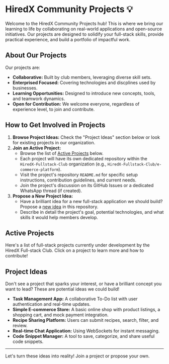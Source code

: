 # HiredX Community Projects 💡
 
Welcome to the HiredX Community Projects hub! This is where we bring our learning to life by collaborating on real-world applications and open-source initiatives. Our projects are designed to solidify your full-stack skills, provide practical experience, and build a portfolio of impactful work.
 
## About Our Projects
 
Our projects are:
* **Collaborative:** Built by club members, leveraging diverse skill sets.
* **Enterprised Focused:** Covering technologies and discplines used by businesses.
* **Learning Opportunities:** Designed to introduce new concepts, tools, and teamwork dynamics.
* **Open for Contribution:** We welcome everyone, regardless of experience level, to join and contribute.
 
## How to Get Involved in Projects
 
1.  **Browse Project Ideas:** Check the "Project Ideas" section below or look for existing projects in our organization.
2.  **Join an Active Project:**
    * Browse the list of [Active Projects](#active-projects) below.
    * Each project will have its own dedicated repository within the `HiredX-Fullstack-Club` organization (e.g., `HiredX-Fullstack-Club/e-commerce-platform`).
    * Visit the project's repository `README.md` for specific setup instructions, contribution guidelines, and current needs.
    * Join the project's discussion on its GitHub Issues or a dedicated WhatsApp thread (if created).
3.  **Propose a New Project Idea:**
    * Have a brilliant idea for a new full-stack application we should build? Propose a [new idea](https://github.com/HiredX-Fullstack-Club/projects/issues/new?template=project-idea.yml) in this repository.
    * Describe in detail the project's goal, potential technologies, and what skills it would help members develop.
 
## Active Projects
 
Here's a list of full-stack projects currently under development by the HiredX Full-stack Club. Click on a project to learn more and how to contribute!
 

## Project Ideas
 
Don't see a project that sparks your interest, or have a brilliant concept you want to lead? These are potential ideas we could build!
 
* **Task Management App:** A collaborative To-Do list with user authentication and real-time updates.
* **Simple E-commerce Store:** A basic online shop with product listings, a shopping cart, and mock payment integration.
* **Recipe Sharing Platform:** Users can submit recipes, search, filter, and review.
* **Real-time Chat Application:** Using WebSockets for instant messaging.
* **Code Snippet Manager:** A tool to save, categorize, and share useful code snippets.
 
---
 
Let's turn these ideas into reality! Join a project or propose your own.
